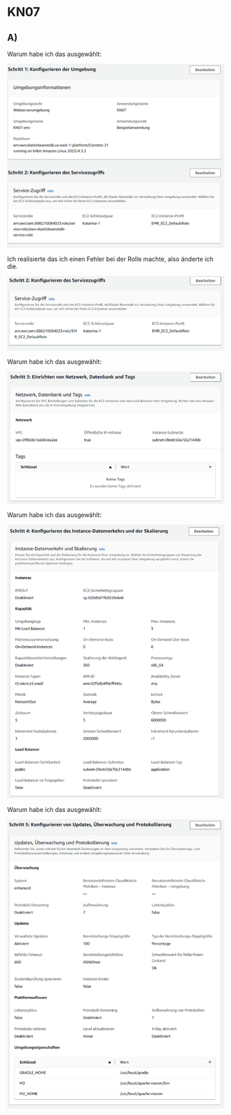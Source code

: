 # KN07

## A)

Warum habe ich das ausgewählt:

![](Screenshots/BEREICH1.png?raw=true)

Ich realisierte das ich einen Fehler bei der Rolle machte, also änderte ich die. 

![](Screenshots/BEREICH1EINHALB.png?raw=true)

Warum habe ich das ausgewählt:

![](Screenshots/BEREICH2.png?raw=true)

Warum habe ich das ausgewählt:

![](Screenshots/BEREICH3.png?raw=true)

Warum habe ich das ausgewählt:

![](Screenshots/BEREICH4.png?raw=true)
